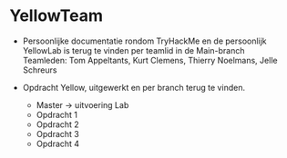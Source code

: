 # YellowTeam

- Persoonlijke documentatie rondom TryHackMe en de persoonlijk YellowLab is terug te vinden per teamlid in de Main-branch
  <br>Teamleden: Tom Appeltants, Kurt Clemens, Thierry Noelmans, Jelle Schreurs

- Opdracht Yellow, uitgewerkt en per branch terug te vinden.
    - Master -> uitvoering Lab
    - Opdracht 1 
    - Opdracht 2 
    - Opdracht 3
    - Opdracht 4
